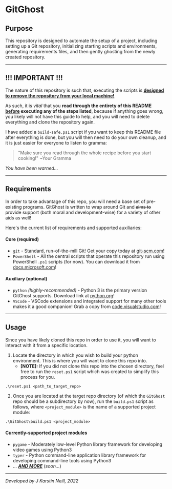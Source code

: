 # GitGhost

## Purpose
This repository is designed to automate the setup of a project, including setting up a Git repository, initializing starting scripts and environments, generating requirements files, and then gently ghosting from the newly created repository.

---

## !!! IMPORTANT !!!
The nature of this repository is such that, executing the scripts is **<ins>designed to remove the repository from your local machine!</ins>**

As such, it is *vital* that you **read through the entirety of this README <ins>before</ins> executing any of the steps listed**, because if anything goes wrong, you likely will not have this guide to help, and you will need to delete everything and clone the repository again.

I have added a `build-safe.ps1` script if you want to keep this README file after everything is done, but you will then need to do your own cleanup, and it is just easier for everyone to listen to gramma:
> "Make sure you read through the whole recipe before you start cooking!" ~Your Gramma

*You have been warned...*

---

## Requirements
In order to take advantage of this repo, you will need a base set of pre-existing programs. GitGhost is written to wrap around Git and ~~aims to~~ provide support (both moral and development-wise) for a variety of other aids as well!

Here's the current list of requirements and supported auxiliaries:

#### Core (required)
- `git` - Standard, run-of-the-mill Git! Get your copy today at [git-scm.com][1]!
- `PowerShell` - All the central scripts that operate this repository run using PowerShell `.ps1` scripts (for now). You can download it from [docs.microsoft.com][2]!

#### Auxiliary (optional)
- `python` *(highly-recommended)* - Python 3 is the primary version GitGhost supports. Download link at [python.org][3]!
- `VSCode` - VSCode extensions and integrated support for many other tools makes it a good companion! Grab a copy from [code.visualstudio.com][4]!

[1]: <https://git-scm.com/downloads> "Git downloads"
[2]: <https://docs.microsoft.com/en-us/powershell/scripting/install/installing-powershell?view=powershell-7.2> "PowerShell installations"
[3]: <https://www.python.org/downloads/> "Python downloads"
[4]: <https://code.visualstudio.com/> "VSCode downloads"

---

## Usage
Since you have likely cloned this repo in order to use it, you will want to interact with it from a specific location.
1. Locate the directory in which you wish to build your python environment. This is where you will want to clone this repo into.
    - **[NOTE]:** If you did not clone this repo into the chosen directory, feel free to run the `reset.ps1` script which was created to simplify this process for you.
    
```
.\reset.ps1 <path_to_target_repo>
```

2. Once you are located at the target repo directory (of which the `GitGhost` repo should be a subdirectory by now), run the `build.ps1` script as follows, where `<project_module>` is the name of a supported project module:

```
.\GitGhost\build.ps1 <project_module>
```

#### Currently-supported project modules
- `pygame` - Moderately low-level Python library framework for developing video games using Python3
- `typer`  - Python command-line application library framework for developing command-line tools using Python3
- ... ***<ins>AND MORE</ins>*** (*soon...*)

---

*Developed by J Karstin Neill, 2022*

